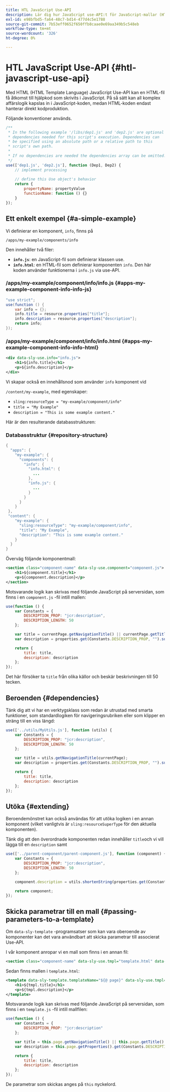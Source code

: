 ```yaml
---
title: HTL JavaScript Use-API
description: Lär dig hur JavaScript use-API:t för JavaScript-mallar (HTL) används för att få åtkomst till hjälpkod som skrivits i JavaScript.
exl-id: e98bfbd5-fa64-48c7-bd14-477d4c5e1788
source-git-commit: 7b53eff0652f650ffb8caae0e69aa349b5c548eb
workflow-type: tm+mt
source-wordcount: '326'
ht-degree: 0%

---
```


# HTL JavaScript Use-API {#htl-javascript-use-api}

Med HTML (HTML Template Language) JavaScript Use-API kan en HTML-fil få åtkomst till hjälpkod som skrivits i JavaScript. På så sätt kan all komplex affärslogik kapslas in i JavaScript-koden, medan HTML-koden endast hanterar direkt kodproduktion.

Följande konventioner används.

```javascript
/**
 * In the following example '/libs/dep1.js' and 'dep2.js' are optional
 * dependencies needed for this script's execution. Dependencies can
 * be specified using an absolute path or a relative path to this
 * script's own path.
 *
 * If no dependencies are needed the dependencies array can be omitted.
 */
use(['dep1.js', 'dep2.js'], function (Dep1, Dep2) {
    // implement processing
  
    // define this Use object's behavior
    return {
        propertyName: propertyValue
        functionName: function () {}
    }
});
```

## Ett enkelt exempel {#a-simple-example}

Vi definierar en komponent, `info`, finns på

`/apps/my-example/components/info`

Den innehåller två filer:

* **`info.js`**: en JavaScript-fil som definierar klassen use.
* **`info.html`**: en HTML-fil som definierar komponenten `info`. Den här koden använder funktionerna i `info.js` via use-API.

### /apps/my-example/component/info/info.js {#apps-my-example-component-info-info-js}

```java
"use strict";
use(function () {
    var info = {};
    info.title = resource.properties["title"];
    info.description = resource.properties["description"];
    return info;
});
```

### /apps/my-example/component/info/info.html {#apps-my-example-component-info-info-html}

```xml
<div data-sly-use.info="info.js">
    <h1>${info.title}</h1>
    <p>${info.description}</p>
</div>
```

Vi skapar också en innehållsnod som använder `info` komponent vid

`/content/my-example`, med egenskaper:

* `sling:resourceType = "my-example/component/info"`
* `title = "My Example"`
* `description = "This is some example content."`

Här är den resulterande databasstrukturen:

### Databasstruktur {#repository-structure}

```java
{
  "apps": {
    "my-example": {
      "components": {
        "info": {
          "info.html": {
            ...
          },
          "info.js": {
            ...
          }
        }
      }
    }
 },
 "content": {
    "my-example": {
      "sling:resourceType": "my-example/component/info",
      "title": "My Example",
      "description": "This is some example content."
    }
  }
}
```

Överväg följande komponentmall:

```xml
<section class="component-name" data-sly-use.component="component.js">
    <h1>${component.title}</h1>
    <p>${component.description}</p>
</section>
```

Motsvarande logik kan skrivas med följande JavaScript på serversidan, som finns i en `component.js` -fil intill mallen:

```javascript
use(function () {
    var Constants = {
        DESCRIPTION_PROP: "jcr:description",
        DESCRIPTION_LENGTH: 50
    };

    var title = currentPage.getNavigationTitle() || currentPage.getTitle() || currentPage.getName();
    var description = properties.get(Constants.DESCRIPTION_PROP, "").substr(0, Constants.DESCRIPTION_LENGTH);

    return {
        title: title,
        description: description
    };
});
```

Det här försöker ta `title` från olika källor och beskär beskrivningen till 50 tecken.

## Beroenden {#dependencies}

Tänk dig att vi har en verktygsklass som redan är utrustad med smarta funktioner, som standardlogiken för navigeringsrubriken eller som klipper en sträng till en viss längd:

```javascript
use(['../utils/MyUtils.js'], function (utils) {
    var Constants = {
        DESCRIPTION_PROP: "jcr:description",
        DESCRIPTION_LENGTH: 50
    };

    var title = utils.getNavigationTitle(currentPage);
    var description = properties.get(Constants.DESCRIPTION_PROP, "").substr(0, Constants.DESCRIPTION_LENGTH);

    return {
        title: title,
        description: description
    };
});
```

## Utöka {#extending}

Beroendemönstret kan också användas för att utöka logiken i en annan komponent (vilket vanligtvis är `sling:resourceSuperType` för den aktuella komponenten).

Tänk dig att den överordnade komponenten redan innehåller `title`och vi vill lägga till en `description` samt

```javascript
use(['../parent-component/parent-component.js'], function (component) {
    var Constants = {
        DESCRIPTION_PROP: "jcr:description",
        DESCRIPTION_LENGTH: 50
    };

    component.description = utils.shortenString(properties.get(Constants.DESCRIPTION_PROP, ""), Constants.DESCRIPTION_LENGTH);

    return component;
});
```

## Skicka parametrar till en mall {#passing-parameters-to-a-template}

Om `data-sly-template` -programsatser som kan vara oberoende av komponenter kan det vara användbart att skicka parametrar till associerat Use-API.

I vår komponent anropar vi en mall som finns i en annan fil:

```xml
<section class="component-name" data-sly-use.tmpl="template.html" data-sly-call="${tmpl.templateName @ page=currentPage}"></section>
```

Sedan finns mallen i `template.html`:

```xml
<template data-sly-template.templateName="${@ page}" data-sly-use.tmpl="${'template.js' @ page=page, descriptionLength=50}">
    <h1>${tmpl.title}</h1>
    <p>${tmpl.description}</p>
</template>
```

Motsvarande logik kan skrivas med följande JavaScript på serversidan, som finns i en `template.js` -fil intill mallfilen:

```javascript
use(function () {
    var Constants = {
        DESCRIPTION_PROP: "jcr:description"
    };

    var title = this.page.getNavigationTitle() || this.page.getTitle() || this.page.getName();
    var description = this.page.getProperties().get(Constants.DESCRIPTION_PROP, "").substr(0, this.descriptionLength);

    return {
        title: title,
        description: description
    };
});
```

De parametrar som skickas anges på `this` nyckelord.
